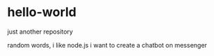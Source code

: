 # hello-world
just another repository


random words, i like node.js i want to create a chatbot on messenger
